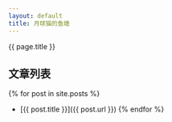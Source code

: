 ```yaml
---
layout: default
title: 月球猫的鱼塘
---
```

{{ page.title }}
## 文章列表

{% for post in site.posts %}
- [{{ post.title }}]({{ post.url }})
{% endfor %}

